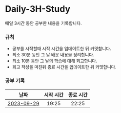 # Daily-3H-Study
매일 3시간 동안 공부한 내용을 기록합니다.


### 규칙

- 공부를 시작할때 시작 시간을 업데이트한 뒤 커밋합니다.
- 최소 30분 동안 그 날 배운 내용을 정리합니다.
- 최소 10분 동안 그 날의 학습에 대해 회고합니다.
- 회고 작성을 마친뒤 종료 시간을 업데이트한 뒤 커밋합니다.



### 공부 기록

| 날짜 | 시작 시간 | 종료 시간 |
| :-: | :-: | :-: |
| [2023-09-29](./2023-09-29.md) | 19:25 | 22:25 |